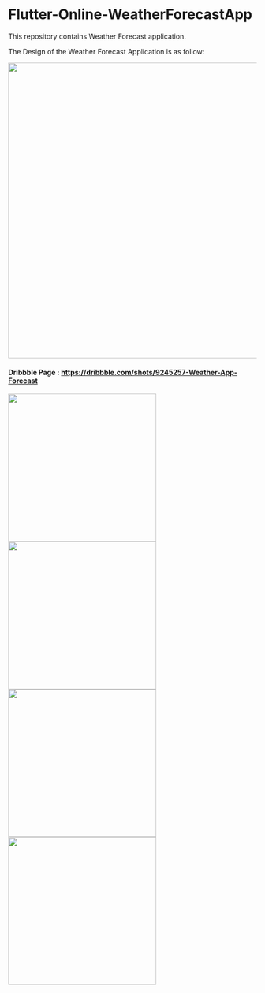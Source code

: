 # Flutter-Online-WeatherForecastApp
 
This repository contains Weather Forecast application.

The Design of the Weather Forecast Application is as follow:

<img src="https://user-images.githubusercontent.com/67504821/108285664-b5fd8780-71db-11eb-9f6c-81c0af77722c.png" width="600">

#### Dribbble Page : https://dribbble.com/shots/9245257-Weather-App-Forecast

<p float="left">
  <img src="https://user-images.githubusercontent.com/67504821/108285654-b138d380-71db-11eb-8711-5512bdd5edc8.gif" width="300">
  <img src="https://user-images.githubusercontent.com/67504821/108285649-af6f1000-71db-11eb-8f61-6b8a96893f2e.gif" width="300">
  <img src="https://user-images.githubusercontent.com/67504821/108285647-ae3de300-71db-11eb-94a3-7b23a8c6fa8b.gif" width="300">
  <img src="https://user-images.githubusercontent.com/67504821/108285644-ac741f80-71db-11eb-97d8-afc1c08ccb17.gif" width="300">
 </p>

